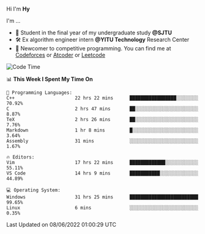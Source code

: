 Hi I'm **Hy**

I'm ...
- 📖 Student in the final year of my undergraduate study **@SJTU**
- 🛠️ Ex algorithm engineer intern **@YITU Technology** Research Center
- 🏅 Newcomer to competitive programming. You can find me at [Codeforces](https://codeforces.com/profile/Hy3) or [Atcoder](https://atcoder.jp/users/Hy3) or [Leetcode](https://leetcode-cn.com/u/_hy3/)


<!--START_SECTION:waka-->
![Code Time](http://img.shields.io/badge/Code%20Time-0%20secs-blue)

📊 **This Week I Spent My Time On** 

```text
💬 Programming Languages: 
C++                      22 hrs 22 mins      █████████████████░░░░░░░░   70.92% 
C                        2 hrs 47 mins       ██░░░░░░░░░░░░░░░░░░░░░░░   8.87% 
TeX                      2 hrs 26 mins       ██░░░░░░░░░░░░░░░░░░░░░░░   7.76% 
Markdown                 1 hr 8 mins         █░░░░░░░░░░░░░░░░░░░░░░░░   3.64% 
Assembly                 31 mins             ░░░░░░░░░░░░░░░░░░░░░░░░░   1.67%

🔥 Editors: 
Vim                      17 hrs 22 mins      █████████████░░░░░░░░░░░░   55.11% 
VS Code                  14 hrs 9 mins       ███████████░░░░░░░░░░░░░░   44.89%

💻 Operating System: 
Windows                  31 hrs 25 mins      █████████████████████████   99.65% 
Linux                    6 mins              ░░░░░░░░░░░░░░░░░░░░░░░░░   0.35%

```


 Last Updated on 08/06/2022 01:00:29 UTC
<!--END_SECTION:waka-->

